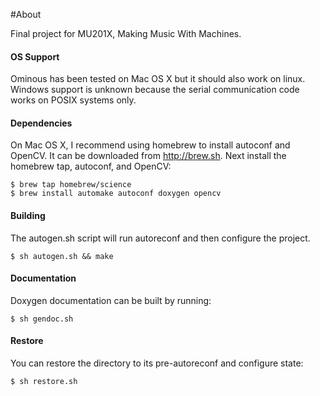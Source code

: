 #About

Final project for MU201X, Making Music With Machines.

#### OS Support

  Ominous has been tested on Mac OS X but it should also work on linux.
  Windows support is unknown because the serial communication code works on POSIX systems only.

#### Dependencies

  On Mac OS X, I recommend using homebrew to install autoconf and OpenCV. It can be downloaded from http://brew.sh.
  Next install the homebrew tap, autoconf, and OpenCV:
  ```
  $ brew tap homebrew/science
  $ brew install automake autoconf doxygen opencv
  ```
#### Building

  The autogen.sh script will run autoreconf and then configure the project.
  ```
  $ sh autogen.sh && make
  ```

#### Documentation

  Doxygen documentation can be built by running:
  ```
  $ sh gendoc.sh
  ```
  
#### Restore

  You can restore the directory to its pre-autoreconf and configure state:
  ```
  $ sh restore.sh
  ```
